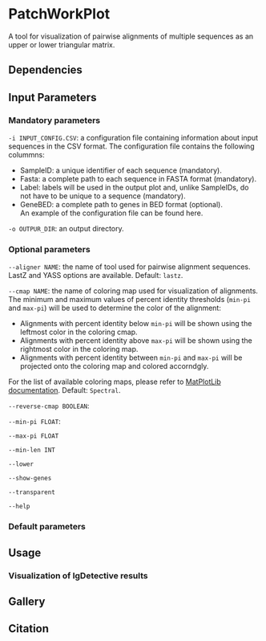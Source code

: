 # PatchWorkPlot
A tool for visualization of pairwise alignments of multiple sequences as an upper or lower triangular matrix.

## Dependencies

## Input Parameters
### Mandatory parameters
`-i INPUT_CONFIG.CSV`: a configuration file containing information about input sequences in the CSV format. The configuration file contains the following colummns:
- SampleID: a unique identifier of each sequence (mandatory).
- Fasta: a complete path to each sequence in FASTA format (mandatory).
- Label: labels will be used in the output plot and, unlike SampleIDs, do not have to be unique to a sequence (mandatory).
- GeneBED: a complete path to genes in BED format (optional).  
An example of the configuration file can be found here.

`-o OUTPUR_DIR`: an output directory.

### Optional parameters
`--aligner NAME`: the name of tool used for pairwise alignment sequences. LastZ and YASS options are available. Default: `lastz`. 

`--cmap NAME`: the name of coloring map used for visualization of alignments. The minimum and maximum values of percent identity thresholds (`min-pi` and `max-pi`) will be used to determine the color of the alignment: 
- Alignments with percent identity below `min-pi` will be shown using the leftmost color in the coloring cmap.
- Alignments with percent identity above `max-pi` will be shown using the rightmost color in the coloring map.
- Alignments with percent identity between `min-pi` and `max-pi` will be projected onto the coloring map and colored accorndgly.
  
For the list of available coloring maps, please refer to [MatPlotLib documentation](https://matplotlib.org/stable/users/explain/colors/colormaps.html). Default: `Spectral`.

`--reverse-cmap BOOLEAN`: 

`--min-pi FLOAT`: 

`--max-pi FLOAT`

`--min-len INT`

`--lower`

`--show-genes`

`--transparent`

`--help`

### Default parameters


## Usage
### Visualization of IgDetective results

## Gallery
## Citation
